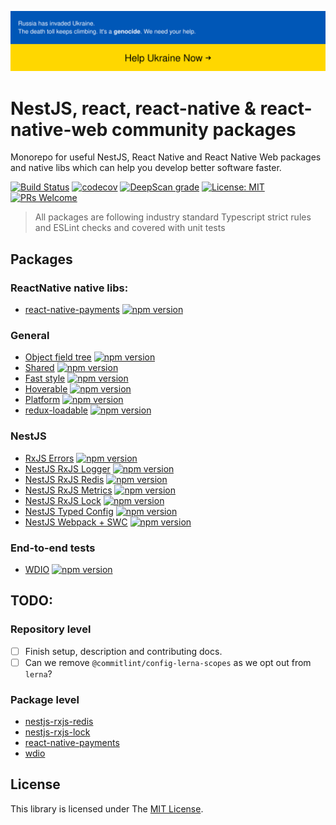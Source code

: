 [![Stand With Ukraine](https://raw.githubusercontent.com/vshymanskyy/StandWithUkraine/main/banner2-direct.svg)](https://stand-with-ukraine.pp.ua)

# NestJS, react, react-native & react-native-web community packages

Monorepo for useful NestJS, React Native and React Native Web packages and native libs which can help you develop better software faster.

[![Build Status](https://app.travis-ci.com/rnw-community/rnw-community.svg?branch=master)](https://app.travis-ci.com/rnw-community/rnw-community)
[![codecov](https://codecov.io/gh/rnw-community/rnw-community/graph/badge.svg?token=T0THT8I97I)](https://codecov.io/gh/rnw-community/rnw-community)
[![DeepScan grade](https://deepscan.io/api/teams/11119/projects/14033/branches/251011/badge/grade.svg)](https://deepscan.io/dashboard#view=project&tid=11119&pid=14033&bid=251011)
[![License: MIT](https://img.shields.io/badge/License-MIT-yellow.svg)](https://opensource.org/licenses/MIT)
[![PRs Welcome](https://img.shields.io/badge/PRs-welcome-brightgreen.svg?style=flat-square)](http://makeapullrequest.com)

> All packages are following industry standard Typescript strict rules and ESLint checks and covered with unit tests

## Packages

### ReactNative native libs:
-   [react-native-payments](https://github.com/rnw-community/rnw-community/tree/master/packages/react-native-payments) [![npm version](https://badge.fury.io/js/%40rnw-community%2Freact-native-payments.svg)](https://badge.fury.io/js/%40rnw-community%2Freact-native-payments)

### General

-   [Object field tree](https://github.com/rnw-community/rnw-community/tree/master/packages/object-field-tree) [![npm version](https://badge.fury.io/js/%40rnw-community%2Fobject-field-tree.svg)](https://badge.fury.io/js/%40rnw-community%2Fobject-field-tree)
-   [Shared](https://github.com/rnw-community/rnw-community/tree/master/packages/shared) [![npm version](https://badge.fury.io/js/%40rnw-community%2Fshared.svg)](https://badge.fury.io/js/%40rnw-community%2Fshared)
-   [Fast style](https://github.com/rnw-community/rnw-community/tree/master/packages/fast-style) [![npm version](https://badge.fury.io/js/%40rnw-community%2Ffast-style.svg)](https://badge.fury.io/js/%40rnw-community%2Ffast-style)
-   [Hoverable](https://github.com/rnw-community/rnw-community/tree/master/packages/hoverable) [![npm version](https://badge.fury.io/js/%40rnw-community%2Fhoverable.svg)](https://badge.fury.io/js/%40rnw-community%2Fhoverable)
-   [Platform](https://github.com/rnw-community/rnw-community/tree/master/packages/platform) [![npm version](https://badge.fury.io/js/%40rnw-community%2Fplatform.svg)](https://badge.fury.io/js/%40rnw-community%2Fplatform)
-   [redux-loadable](https://github.com/rnw-community/rnw-community/tree/master/packages/redux-loadable) [![npm version](https://badge.fury.io/js/%40rnw-community%2Fredux-loadable.svg)](https://badge.fury.io/js/%40rnw-community%2Fredux-loadable)

### NestJS

-   [RxJS Errors](https://github.com/rnw-community/rnw-community/tree/master/packages/rxjs-errors) [![npm version](https://badge.fury.io/js/%40rnw-community%2Frxjs-errors.svg)](https://badge.fury.io/js/%40rnw-community%2Frxjs-errors)
-   [NestJS RxJS Logger](https://github.com/rnw-community/rnw-community/tree/master/packages/nestjs-rxjs-logger) [![npm version](https://badge.fury.io/js/%40rnw-community%2Fnestjs-rxjs-logger.svg)](https://badge.fury.io/js/%40rnw-community%2Fnestjs-rxjs-logger)
-   [NestJS RxJS Redis](https://github.com/rnw-community/rnw-community/tree/master/packages/nestjs-rxjs-logger) [![npm version](https://badge.fury.io/js/%40rnw-community%2Fnestjs-rxjs-redis.svg)](https://badge.fury.io/js/%40rnw-community%2Fnestjs-rxjs-redis)
-   [NestJS RxJS Metrics](https://github.com/rnw-community/rnw-community/tree/master/packages/nestjs-rxjs-metrics) [![npm version](https://badge.fury.io/js/%40rnw-community%2Fnestjs-rxjs-redis.svg)](https://badge.fury.io/js/%40rnw-community%2Fnestjs-rxjs-metrics)
-   [NestJS RxJS Lock](https://github.com/rnw-community/rnw-community/tree/master/packages/nestjs-rxjs-lock) [![npm version](https://badge.fury.io/js/%40rnw-community%2Fnestjs-rxjs-lock.svg)](https://badge.fury.io/js/%40rnw-community%2Fnestjs-rxjs-lock)
-   [NestJS Typed Config](https://github.com/rnw-community/rnw-community/tree/master/packages/nestjs-typed-config) [![npm version](https://badge.fury.io/js/%40rnw-community%2Fnestjs-typed-config.svg)](https://badge.fury.io/js/%40rnw-community%2Fnestjs-typed-config)
-   [NestJS Webpack + SWC](https://github.com/rnw-community/rnw-community/tree/master/packages/nestjs-webpack-swc) [![npm version](https://badge.fury.io/js/%40rnw-community%2Fnestjs-webpack-swc.svg)](https://badge.fury.io/js/%40rnw-community%2Fnestjs-webpack-swc)

### End-to-end tests

-   [WDIO](https://github.com/rnw-community/rnw-community/tree/master/packages/wdio) [![npm version](https://badge.fury.io/js/%40rnw-community%2Fnestjs-typed-config.svg)](https://badge.fury.io/js/%40rnw-community%2wdio)

## TODO:

### Repository level
- [ ] Finish setup, description and contributing docs.
- [ ] Can we remove `@commitlint/config-lerna-scopes` as we opt out from `lerna`?

### Package level
- [nestjs-rxjs-redis](./packages/nestjs-rxjs-redis/readme.md#TODO)
- [nestjs-rxjs-lock](./packages/nestjs-rxjs-lock/readme.md#TODO)
- [react-native-payments](./packages/react-native-payments/readme.md#TODO)
- [wdio](./packages/wdio/readme.md#TODO)

## License

This library is licensed under The [MIT License](./LICENSE.md).
